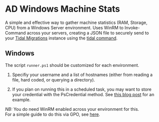 # AD Windows Machine Stats
A simple and effective way to gather machine statistics (RAM, Storage, CPU) 
from a Windows Server environment.  Uses WinRM to Invoke-Command across 
your servers, creating a JSON file to securely send to your [Tidal Migrations](https://tidalmigrations.com/) 
instance using the [tidal command](https://tidalmigrations.com/tidal-tools/).

## Windows

The script `runner.ps1` should be customized for each environment.

1) Specifiy your username and a list of hostnames (either from reading a
file, hard coded, or querying a directory).

2) If you plan on running this in a scheduled task, you may want to
store your credential with the PsCredential method. See [this blog post](https://www.interworks.com/blog/trhymer/2013/07/08/powershell-how-encrypt-and-store-credentials-securely-use-automation-scripts) for an example.


_NB:_ You do need WinRM enabled across your environment for this.  
For a simple guide to do this via GPO, see [here](https://support.auvik.com/hc/en-us/articles/204424994-How-to-enable-WinRM-with-domain-controller-Group-Policy-for-WMI-monitoring).

